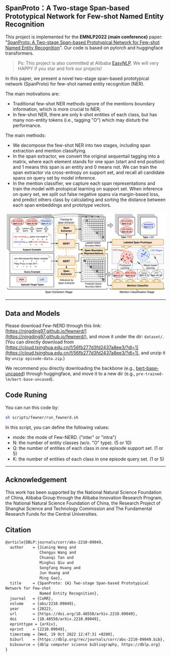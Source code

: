 ## SpanProto：A Two-stage Span-based Prototypical Network for Few-shot Named Entity Recognition

This project is implemented for the **EMNLP2022 (main conference)** paper: "[SpanProto: A Two-stage Span-based Prototypical Network for Few-shot Named Entity Recognition](https://arxiv.org/pdf/2210.09049.pdf)". Our code is based on pytorch and huggingface transformers.

> Ps: This project is also committed at Alibaba [EasyNLP](https://github.com/alibaba/EasyNLP). We will very HAPPY if you star and fork our projects!

In this paper, we present a novel two-stage span-based prototypical network (SpanProto) for few-shot named entity recognition (NER). 

The main motivations are:
- Traditional few-shot NER methods ignore of the mentions boundary information, which is more crucial to NER;
- In few-shot NER, there are only k-shot entities of each class, but has many non-entity tokens (i.e., tagging "O") which may disturb the performance.

The main methods:
- We decompose the few-shot NER into two stages, including span extraction and mention classifying. 
- In the span extractor, we convert the original sequentail tagging into a matrix, where each element stands for one span (start and end position) and 1 means this span is an entity and 0 means not. We can train the span extractor via cross-entropy on support set, and recall all candidate spans on query set by model inference.
- In the mention classifier, we capture each span representations and train the model with protopical learning on support set. When inference on query set, we split out false negative spans via margin-based loss, and predict others class by calculating and sorting the distance between each span embeddings and prototype vectors.

![The model architecture of SpanProto](./images/model.jpg)

---

## Data and Models

Please download Few-NERD through this link: [https://ningding97.github.io/fewnerd/](https://ningding97.github.io/fewnerd/), and move it under the dir: ```dataset/```. (You can directly download from [https://cloud.tsinghua.edu.cn/f/56fb277d3fd2437a8ee3/?dl=1](https://cloud.tsinghua.edu.cn/f/56fb277d3fd2437a8ee3/?dl=1), and unzip it by ```unzip episode-data.zip```.)


We recommend you directly downloading the backbone (e.g., [bert-base-uncased](https://huggingface.co/bert-base-uncased)) through huggingface, and move it to a new dir (e.g., ```pre-trained-lm/bert-base-uncased```).

## Code Runing
You can run this code by:
```bash
sh scripts/fewner/run_fewnerd.sh
```
In this script, you can define the following values:
- mode: the mode of Few-NERD. ("inter" or "intra")
- N: the number of entity classes (w/o. "O" type). (5 or 10)
- Q: the number of entities of each class in one episode support set. (1 or 5)
- K: the number of entities of each class in one episode query set. (1 or 5)

---


## Acknowledgement
This work has been supported by the National Natural Science Foundation of China, 
Alibaba Group through the Alibaba Innovation Research Program, 
the National Natural Science Foundation of China,
the Research Project of Shanghai Science and Technology Commission and The Fundamental Research Funds for the Central Universities.

## Citation

```
@article{DBLP:journals/corr/abs-2210-09049,
  author    = {Jianing Wang and
               Chengyu Wang and
               Chuanqi Tan and
               Minghui Qiu and
               Songfang Huang and
               Jun Huang and
               Ming Gao},
  title     = {SpanProto: {A} Two-stage Span-based Prototypical Network for Few-shot
               Named Entity Recognition},
  journal   = {CoRR},
  volume    = {abs/2210.09049},
  year      = {2022},
  url       = {https://doi.org/10.48550/arXiv.2210.09049},
  doi       = {10.48550/arXiv.2210.09049},
  eprinttype = {arXiv},
  eprint    = {2210.09049},
  timestamp = {Wed, 19 Oct 2022 12:47:31 +0200},
  biburl    = {https://dblp.org/rec/journals/corr/abs-2210-09049.bib},
  bibsource = {dblp computer science bibliography, https://dblp.org}
}
```

